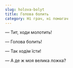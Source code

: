 ```yaml
---
slug: holova-bolyt
title: Голова болить
category: Ні грач, ні помагач
---
```

— Тит, ходи молотить!

— Голова болить!

— Так ходім їсти!

— А де ж моя велика ложка?
